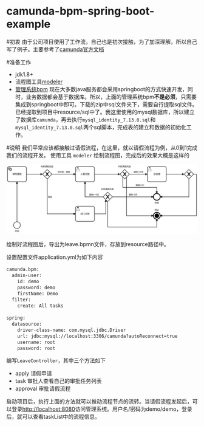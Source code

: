 # camunda-bpm-spring-boot-example
#初衷
由于公司项目使用了工作流，自己也是初次接触，为了加深理解，所以自己写了例子。主要参考了[camunda官方文档](https://docs.camunda.org/)

#准备工作
- jdk1.8+
- 流程图工具[modeler](https://camunda.com/download/modeler/)
- [管理系统bpm](https://camunda.com/download/)
现在大多数java服务都会采用springboot的方式快速开发，同时，业务数据都会基于数据库。所以，上面的管理系统bpm**不是必须**，只需要集成到springboot中即可。下载的zip中sql文件夹下，需要自行提取sql文件。已经提取到项目中resource/sql中了。我这里使用的mysql数据库，所以建立了数据库`camunda`，再去执行`mysql_identity_7.13.0.sql`和`mysql_identity_7.13.0.sql`两个sql脚本，完成表的建立和数据的初始化工作。

#说明
我们平常应该都接触过请假流程，在这里，就以请假流程为例，从0到1完成我们的流程开发。
使用工具  `modeler` 绘制流程图，完成后的效果大概是这样的

![img/leave.png](img/leave.png)

绘制好流程图后，导出为leave.bpmn文件，存放到resource路径中。

设置配置文件application.yml为如下内容
```
camunda.bpm:
  admin-user:
    id: demo
    password: demo
    firstName: Demo
  filter:
    create: All tasks

spring:
  datasource:
    driver-class-name: com.mysql.jdbc.Driver
    url: jdbc:mysql://localhost:3306/camunda?autoReconnect=true
    username: root
    password: root
```
编写`LeaveController`，其中三个方法如下
- apply 请假申请
- task 审批人查看自己的审批任务列表
- approval 审批请假流程

启动项目后，执行上面的方法就可以推动流程节点的流转。当请假流程发起后，可以登录[http://localhost:8080](http://localhost:8080)访问管理系统。用户名/密码为demo/demo，登录后，就可以查看taskList中的流程信息。